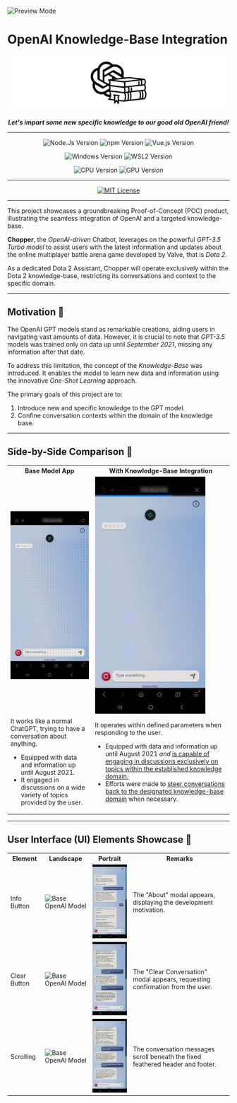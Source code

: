 ![Preview Mode][mode-preview]

# OpenAI Knowledge-Base Integration

![OpenAI-KB Logo][main-logo]

<p align=center><strong><i>Let's impart some new specific knowledge to our good old OpenAI friend!</i></strong></p>

---

<div align="center">

  ![Node.Js Version][version-nodejs]
  ![npm Version][version-npm]
  ![Vue.js Version][version-vuejs]

</div>
<div align="center">

  ![Windows Version][version-windows]
  ![WSL2 Version][version-wsl2]

</div>
<div align="center">

  ![CPU Version][version-cpu]
  ![GPU Version][version-gpu]

</div>

---

<div align="center">

  [![MIT License][license-mit]][license-mit-url]

</div>

---

This project showcases a groundbreaking Proof-of-Concept (POC) product, illustrating the seamless integration of OpenAI and a targeted knowledge-base.

**Chopper**, the _OpenAI-driven_ Chatbot, leverages on the powerful _GPT-3.5 Turbo model_ to assist users with the latest information and updates about the online multiplayer battle arena game developed by Valve, that is _Dota 2_.  

As a dedicated Dota 2 Assistant, Chopper will operate exclusively within the Dota 2 knowledge-base, restricting its conversations and context to the specific domain.

---

## Motivation :pushpin:
The OpenAI GPT models stand as remarkable creations, aiding users in navigating vast amounts of data. However, it is crucial to note that _GPT-3.5_ models was trained only on data up until _September 2021_, missing any information after that date.

To address this limitation, the concept of the _Knowledge-Base_ was introduced. It enables the model to learn new data and information using the innovative _One-Shot Learning_ approach.

The primary goals of this project are to:
1) Introduce new and specific knowledge to the GPT model.
1) Confine conversation contexts within the domain of the knowledge base.

---

## Side-by-Side Comparison :pushpin:
<table>
    <tr>
        <th>Base Model App</th>
        <th>With Knowledge-Base Integration</th>
    </tr>
    <tr>
        <td>
            <img src="./README_Data/Overview-2.gif" alt="Base OpenAI Model" width="250">
        </td>
        <td>
            <img src="./README_Data/Overview-1.gif" alt="Base OpenAI Model with Knowledge-Base Integration" width="250">
        </td>
    </tr>
    <tr>
        <td>
            It works like a normal ChatGPT, trying to have a conversation about anything.
            <ul>
                <li>Equipped with data and information up until August 2021.</li>
                <li>It engaged in discussions on a wide variety of topics provided by the user.</li>
            </ul>
        </td>
        <td>
            It operates within defined parameters when responding to the user.
            <ul>
                <li>Equipped with data and information up until August 2021 <i>and</i> <u>is capable of engaging in discussions exclusively on topics within the established knowledge domain.</u></li>
                <li>Efforts were made to <u>steer conversations back to the designated knowledge-base domain</u> when necessary.</li>
            </ul>
        </td>
    </tr>
</table>

---

## User Interface (UI) Elements Showcase :pushpin:
<table>
    <tr>
        <th>Element</th>
        <th>Landscape</th>
        <th>Portrait</th>
        <th>Remarks</th>
    </tr>
    <tr>
        <td>
            Info Button
        </td>
        <td>
            <img src="./README_Data/Land-Info.gif" alt="Base OpenAI Model" width="250">
        </td>
        <td>
            <img src="./README_Data/Pot-Info.gif" alt="Base OpenAI Model with Knowledge-Base Integration" width="150">
        </td>
        <td>
            The "About" modal appears, displaying the development motivation.
        </td>
    </tr>
    <tr>
        <td>
            Clear Button
        </td>
        <td>
            <img src="./README_Data/Land-Clear.gif" alt="Base OpenAI Model" width="250">
        </td>
        <td>
            <img src="./README_Data/Pot-Clear.gif" alt="Base OpenAI Model with Knowledge-Base Integration" width="150">
        </td>
        <td>
            The "Clear Conversation" modal appears, requesting confirmation from the user.
        </td>
    </tr>
    <tr>
        <td>
            Scrolling
        </td>
        <td>
            <img src="./README_Data/Land-Scroll.gif" alt="Base OpenAI Model" width="250">
        </td>
        <td>
            <img src="./README_Data/Pot-Scroll.gif" alt="Base OpenAI Model with Knowledge-Base Integration" width="150">
        </td>
        <td>
            The conversation messages scroll beneath the fixed feathered header and footer.
        </td>
    </tr>
</table>

<!-- --- -->

<!-- ## License :pushpin:
This project is licensed under MIT License.<br/>
<br/>
You are welcome to use this code for anything you want. Feel free to modify, share, and distribute it. However, please be aware that there is no warranty and we are not responsible for any issues that might occur.<br/>
<br/>
If you use this code, a little shout-out attribution to me would be great.<br/>Happy coding! :tada: -->



<!-- REFERENCES -->
<!-- MODE -->
[mode-preview]: https://img.shields.io/badge/Mode-Preview-ff8700

<!-- README LOGO -->
[main-logo]: ./README_Data/OpenAI-KB_Logo.png

<!-- SPECIFICATIONS -->
[version-nodejs]: https://img.shields.io/badge/Node.Js-18.16.1_LTS-026e00?logo=nodedotjs&logoColor=white
[version-npm]: https://img.shields.io/badge/npm-9.5.1-cb0000?logo=npm&logoColor=white
[version-vuejs]: https://img.shields.io/badge/Vue.js-3.3.4-42b883?logo=vuedotjs&logoColor=white
[version-windows]: https://img.shields.io/badge/Windows-11-087cd5?logo=windows11&logoColor=white
[version-wsl2]: https://img.shields.io/badge/WSL_2-Ubuntu_20.04.6_LTS-84215b?logo=ubuntu&logoColor=white
[version-cpu]: https://img.shields.io/badge/CPU-AMD_Ryzen_9_5900X-d10f3d?logo=amd&logoColor=white
[version-gpu]: https://img.shields.io/badge/GPU-Nvidia_RTX_3080-74b71b?logo=nvidia&logoColor=white

<!-- LICENSE -->
[license-mit]: https://img.shields.io/badge/License-MIT-3da638?logo=superuser&logoColor=white
[license-mit-url]: https://github.com/zaimzazali/OpenAI_Knowledge-Base_Preview/blob/main/LICENSE
